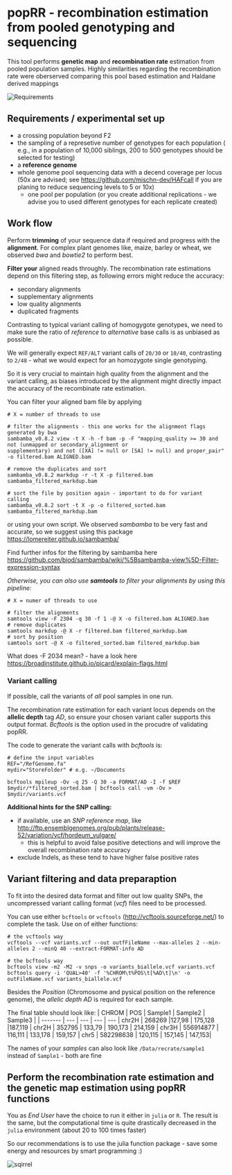 # popRR - recombination estimation from pooled genotyping and sequencing

This tool performs **genetic map** and **recombination rate** estimation from pooled population samples.
Highly similarities regarding the recombination rate were oberserved comparing this pool based estimation and Haldane derived mappings


![Requirements](https://smct-management.de/wp-content/uploads/2020/04/Minium-Requirements-IATF-16949-1024x384.jpeg.webp)

## Requirements / experimental set up 

- a crossing population beyond F2
- the sampling of a represetive number of genotypes for each population ( e.g., in a population of 10,000 siblings, 200 to 500 genotypes should be selected for testing)
- a **reference genome**
- whole genome pool sequencing data with a decend coverage per locus (50x are advised; see https://github.com/mischn-dev/HAFcall if you are planing to reduce sequencing levels to 5 or 10x)
    - one pool per population (or you create additional replications - we advise you to used different genotypes for each replicate created)



##
##
##


## Work flow 

Perform **trimming** of your sequence data if required and progress with the **alignment**. 
For complex plant genomes like, maize, barley or wheat, we observed *bwa* and *bowtie2* to perform best.

**Filter your** aligned reads throughly. The recombination rate estimations depend on this filtering step, as following errors might reduce the accuracy:

- secondary alignments
- supplementary alignments
- low quality alignments
- duplicated fragments

Contrasting to typical variant calling of homogygote genotypes, we need to make sure the ratio of *reference* to *alternative* base calls is as unbiased as possible.

We will generally expect `REF/ALT` variant calls of `20/30` or `10/40`, contrasting to `2/48` - what we would expect for an homozygote single genotyping.

So it is very crucial to maintain high quality from the alignment and the variant calling, as biases introduced by the alignment might directly impact the accuracy of the recombinate rate estimation.

You can filter your aligned bam file by applying 

```
# X = number of threads to use

# filter the alignments - this one works for the alignment flags generated by bwa 
sambamba_v0.8.2 view -t X -h -f bam -p -F "mapping_quality >= 30 and not (unmapped or secondary_alignment or 
supplementary) and not ([XA] != null or [SA] != null) and proper_pair" -o filtered.bam ALIGNED.bam

# remove the duplicates and sort
sambamba_v0.8.2 markdup -r -t X -p filtered.bam sambamba_filtered_markdup.bam

# sort the file by position again - important to do for variant calling
sambamba_v0.8.2 sort -t X -p -o filtered_sorted.bam sambamba_filtered_markdup.bam
```
or using your own script. We observed *sambamba* to be very fast and accurate, so we suggest using this package <https://lomereiter.github.io/sambamba/>

Find further infos for the filtering by sambamba here <https://github.com/biod/sambamba/wiki/%5Bsambamba-view%5D-Filter-expression-syntax>

*Otherwise, you can also use **samtools** to filter your alignments by using this pipeline:* 

```
# X = numer of threads to use

# filter the alignments
samtools view -F 2304 -q 30 -f 1 -@ X -o filtered.bam ALIGNED.bam 
# remove duplicates
samtools markdup -@ X -r filtered.bam filtered_markdup.bam 
# sort by position 
samtools sort -@ X -o filtered_sorted.bam filtered_markdup.bam 
```

What does -F 2034 mean? - have a look here <https://broadinstitute.github.io/picard/explain-flags.html>


### **Variant calling**

If possible, call the variants of *all* pool samples in one run.

The recombination rate estimation for each variant locus depends on the **allelic depth** tag *AD*, so ensure your chosen variant caller supports this output format. *Bcftools* is the option used in the procudre of validating popRR.

The code to generate the variant calls with *bcftools* is:

```
# define the input variables
REF="/RefGenome.fa" 
mydir="StoreFolder" # e.g. ~/Documents

bcftools mpileup -Ov -q 25 -Q 30 -a FORMAT/AD -I -f $REF $mydir/*filtered_sorted.bam | bcftools call -vm -Ov > $mydir/variants.vcf
```

**Additional hints for the SNP calling:**
- if available, use an *SNP reference map*, like <http://ftp.ensemblgenomes.org/pub/plants/release-52/variation/vcf/hordeum_vulgare/>
    - this is helpful to avoid false positive detections and will improve the overall recombination rate accuracy
- exclude Indels, as these tend to have higher false positive rates



## Variant filtering and data preparaption


To fit into the desired data format and filter out low quality SNPs, the uncompressed variant calling format (*vcf*) files need to be processed. 

You can use either `bcftools` or `vcftools` (<http://vcftools.sourceforge.net/>) to complete the task.
Use on of either functions:
```
# the vcftools way 
vcftools --vcf variants.vcf --out outfFileName --max-alleles 2 --min-alleles 2 --minQ 40 --extract-FORMAT-info AD

# the bcftools way
bcftools view -m2 -M2 -v snps -o variants_biallele.vcf variants.vcf
bcftools query -i 'QUAL>40' -f '%CHROM\t%POS\t[%AD\t]\n' -o outFileName.vcf variants_biallele.vcf
```


Besides the *Position* (Chromosome and pysical position on the reference genome), the *allelic depth AD* is required for each sample.

The final table should look like:
| CHROM | POS  | Sample1  | Sample2 | Sample3 |
| ------- | --- | --- | --- | --- |
chr2H |	268269	|127,98 | 	175,128	|187,119 |
chr2H |	352795	| 133,79	| 190,173	| 214,159 |
chr3H |	556914877 | 116,111 |	133,178 |	159,157 |
chr5 |	582298638 | 120,115	| 157,145 |	147,153|


The names of your *samples* can also look like `/Data/recrate/sample1` instead of `Sample1` - both are fine



## Perform the **recombination rate estimation** and the **genetic map** estimation using popRR functions

You as *End User* have the choice to run it either in `julia` or `R`. The result is the same, but the computational time is quite drastically decreased in the `julia` environment (about 20 to 100 times faster)

So our recommendations is to use the julia function package - save some energy and resources by smart programming :)

![sqirrel](https://naturschutz.ch/wp-content/uploads/2018/10/cropped-Eichh%C3%B6rnchen--1068x580.jpg)

